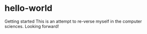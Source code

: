 # hello-world
Getting started
This is an attempt to re-verse myself in the computer sciences. Looking forward!
